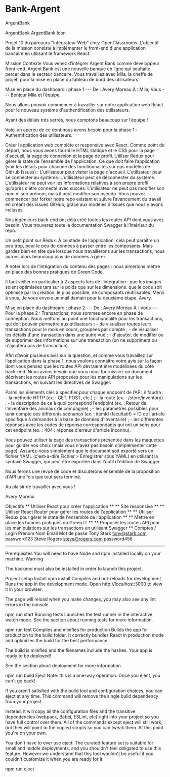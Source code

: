 ﻿# Bank-Argent
ArgentBank

ArgentBank
ArgentBank Icon



Projet 10 du parcours "Intégrateur Web" chez OpenClassrooms. L'objectif de la mission consiste à implémenter le front-end d'une application bancaire en utilisant le framework React.

Mission
Contexte
Vous venez d’intégrer Argent Bank comme développeur front-end. Argent Bank est une nouvelle banque en ligne qui souhaite percer dans le secteur bancaire. Vous travaillez avec Mila, la cheffe de projet, pour la mise en place du tableau de bord des utilisateurs.

Mise en place du dashboard : phase 1
--- De : Avery Moreau À : Mila, Vous ---
Bonjour Mila et l’équipe,

Nous allons pouvoir commencer à travailler sur notre application web React pour le nouveau système d'authentification des utilisateurs.

Ayant des délais très serrés, nous comptons beaucoup sur l’équipe !

Voici un aperçu de ce dont nous avons besoin pour la phase 1 : Authentification des utilisateurs.

Créer l’application web complète et responsive avec React. Comme point de départ, nous vous avons fourni le HTML statique et le CSS pour la page d'accueil, la page de connexion et la page de profil.
Utiliser Redux pour gérer le state de l'ensemble de l'application.
Ce que doit faire l’application (voir les détails pour chacune des fonctionnalités sur nos modèles de GitHub Issues) :
L'utilisateur peut visiter la page d'accueil.
L'utilisateur peut se connecter au système.
L'utilisateur peut se déconnecter du système.
L'utilisateur ne peut voir les informations relatives à son propre profil qu'après s'être connecté avec succès.
L’utilisateur ne peut pas modifier son nom ni son prénom, mais il peut modifier son pseudo.
Vous pouvez commencer par forker notre repo existant et suivre l’avancement du travail en créant des issues GitHub, grâce aux modèles d’Issues que nous y avons incluses.

Nos ingénieurs back-end ont déjà créé toutes les routes API dont vous avez besoin. Vous trouverez toute la documentation Swagger à l'intérieur du repo.

Un petit point sur Redux. À ce stade de l'application, cela peut paraître un peu trop, pour le peu de données à passer entre les composants. Mais gardez bien en tête que lorsque nous travaillerons sur les transactions, nous aurons alors beaucoup plus de données à gérer.

A noter lors de l’intégration du contenu des pages : nous aimerions mettre en place des bonnes pratiques de Green Code.

Il faut veiller en particulier à 2 aspects lors de l’intégration :
que les images soient optimisées tant sur le poids que sur les dimensions.
que le code soit optimisé par la création, le plus possible, de composants réutilisables.
Merci à vous, Je vous envoie un mail demain pour la deuxième étape. Avery.

Mise en place du dashboard : phase 2
--- De : Avery Moreau À : Vous ---
Pour la phase 2 : Transactions, nous sommes encore en phase de conception. Nous mettons au point une fonctionnalité pour les transactions, qui doit pouvoir permettre aux utilisateurs : - de visualiser toutes leurs transactions pour le mois en cours, groupées par compte ; - de visualiser les détails d'une transaction dans une autre vue ; - d'ajouter, de modifier ou de supprimer des informations sur une transaction (on ne supprimera ou n'ajoutera pas de transaction).

Afin d’avoir plusieurs avis sur la question, et comme vous travaillez sur l’application dans la phase 1, nous voulons connaître votre avis sur la façon dont vous pensez que les routes API devraient être modélisées du côté back-end. Nous avons besoin que vous nous fournissiez un document décrivant les routes API proposées pour les manipulations sur les transactions, en suivant les directives de Swagger.

Parmi les éléments clés à spécifier pour chaque endpoint de l’API, il faudra : - la méthode HTTP (ex. : GET, POST, etc.) ; - la route (ex. : /store/inventory) ; - la description de ce à quoi correspond l’endpoint (ex. : Retour de l'inventaire des animaux de compagnie) ; - les paramètres possibles pour tenir compte des différents scénarios (ex. : itemId (facultatif) = ID de l'article spécifique à demander à la base de données d'inventaire) ; - les différentes réponses avec les codes de réponse correspondants qui ont un sens pour cet endpoint (ex. : 404 : réponse d'erreur d'article inconnu).

Vous pouvez utiliser la page des transactions présentée dans les maquettes pour guider vos choix (mais vous n'avez pas besoin d'implémenter cette page). Assurez-vous simplement que le document soit exporté vers un fichier YAML (c'est-à-dire Fichier > Enregistrer sous YAML) en utilisant la syntaxe Swagger, qui peut être exportée dans l'outil d'édition de Swagger.

Nous ferons une revue de code et discuterons ensemble de la proposition d'API une fois que tout sera terminé.

Au plaisir de travailler avec vous !

Avery Moreau

Objectifs
** Utiliser React pour créer l'application **
** Site responsive **
** Utiliser React Router pour gérer les routes de l'application **
** Utiliser Redux pour gérer le state de l'ensemble de l'application **
** Mettre en place les bonnes pratiques du Green IT **
** Proposer les routes API pour les manipulations sur les transactions en utilisant Swagger **
Comptes / Login
Prénom	Nom	Email	Mot de passe
Tony	Stark	tony@stark.com	password123
Steve	Rogers	steve@rogers.com	password456
------	------	----------------	---------------
Prerequisites
You will need to have Node and npm installed locally on your machine.
Warning

The backend must also be installed in order to launch this project.

Project setup
Install
npm install
Compiles and hot-reloads for development
Runs the app in the development mode.
Open http://localhost:3000 to view it in your browser.

The page will reload when you make changes, you may also see any lint errors in the console.

npm run start
Running tests
Launches the test runner in the interactive watch mode.
See the section about running tests for more information.

npm run test
Compiles and minifies for production
Builds the app for production to the build folder.
It correctly bundles React in production mode and optimizes the build for the best performance.

The build is minified and the filenames include the hashes.
Your app is ready to be deployed!

See the section about deployment for more information.

npm run build
Eject
Note: this is a one-way operation. Once you eject, you can't go back!

If you aren't satisfied with the build tool and configuration choices, you can eject at any time. This command will remove the single build dependency from your project.

Instead, it will copy all the configuration files and the transitive dependencies (webpack, Babel, ESLint, etc) right into your project so you have full control over them. All of the commands except eject will still work, but they will point to the copied scripts so you can tweak them. At this point you're on your own.

You don't have to ever use eject. The curated feature set is suitable for small and middle deployments, and you shouldn't feel obligated to use this feature. However we understand that this tool wouldn't be useful if you couldn't customize it when you are ready for it.

npm run eject
